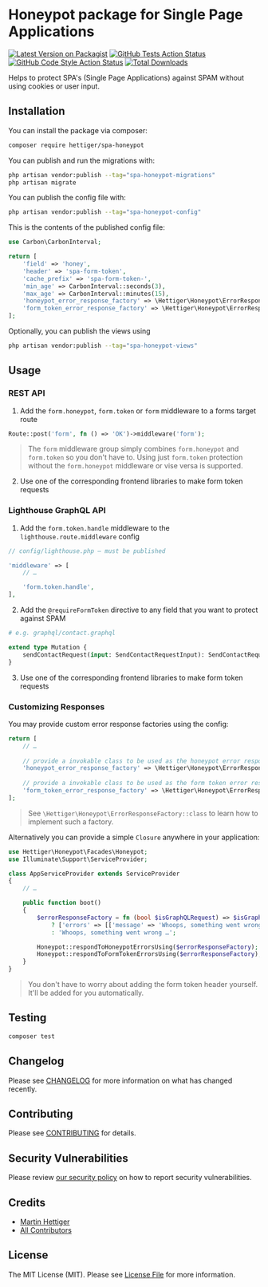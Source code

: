 # Honeypot package for Single Page Applications

[![Latest Version on Packagist](https://img.shields.io/packagist/v/hettiger/spa-honeypot.svg?style=flat-square)](https://packagist.org/packages/hettiger/spa-honeypot)
[![GitHub Tests Action Status](https://img.shields.io/github/workflow/status/hettiger/spa-honeypot/run-tests?label=tests)](https://github.com/hettiger/spa-honeypot/actions?query=workflow%3Arun-tests+branch%3Amain)
[![GitHub Code Style Action Status](https://img.shields.io/github/workflow/status/hettiger/spa-honeypot/Fix%20PHP%20code%20style%20issues?label=code%20style)](https://github.com/hettiger/spa-honeypot/actions?query=workflow%3A"Fix+PHP+code+style+issues"+branch%3Amain)
[![Total Downloads](https://img.shields.io/packagist/dt/hettiger/spa-honeypot.svg?style=flat-square)](https://packagist.org/packages/hettiger/spa-honeypot)

Helps to protect SPA's (Single Page Applications) against SPAM without using cookies or user input.

## Installation

You can install the package via composer:

```bash
composer require hettiger/spa-honeypot
```

You can publish and run the migrations with:

```bash
php artisan vendor:publish --tag="spa-honeypot-migrations"
php artisan migrate
```

You can publish the config file with:

```bash
php artisan vendor:publish --tag="spa-honeypot-config"
```

This is the contents of the published config file:

```php
use Carbon\CarbonInterval;

return [
    'field' => 'honey',
    'header' => 'spa-form-token',
    'cache_prefix' => 'spa-form-token-',
    'min_age' => CarbonInterval::seconds(3),
    'max_age' => CarbonInterval::minutes(15),
    'honeypot_error_response_factory' => \Hettiger\Honeypot\ErrorResponseFactory::class,
    'form_token_error_response_factory' => \Hettiger\Honeypot\ErrorResponseFactory::class,
];
```

Optionally, you can publish the views using

```bash
php artisan vendor:publish --tag="spa-honeypot-views"
```

## Usage

### REST API

1. Add the `form.honeypot`, `form.token`  or `form` middleware to a forms target route

```php
Route::post('form', fn () => 'OK')->middleware('form');
```

> The `form` middleware group simply combines `form.honeypot` and `form.token` so you don't have to.
> Using just `form.token` protection without the `form.honeypot` middleware or vise versa is supported. 

2. Use one of the corresponding frontend libraries to make form token requests 

### Lighthouse GraphQL API

1. Add the `form.token.handle` middleware to the `lighthouse.route.middleware` config

```php
// config/lighthouse.php — must be published

'middleware' => [
    // …

    'form.token.handle',
],
```

2. Add the `@requireFormToken` directive to any field that you want to protect against SPAM

```graphql
# e.g. graphql/contact.graphql

extend type Mutation {
    sendContactRequest(input: SendContactRequestInput): SendContactRequestPayload @requireFormToken
}
```

3. Use one of the corresponding frontend libraries to make form token requests

### Customizing Responses

You may provide custom error response factories using the config:

```php
return [
    // …
    
    // provide a invokable class to be used as the honeypot error response factory here
    'honeypot_error_response_factory' => \Hettiger\Honeypot\ErrorResponseFactory::class,
    
    // provide a invokable class to be used as the form token error response factory here
    'form_token_error_response_factory' => \Hettiger\Honeypot\ErrorResponseFactory::class,
];
```

> See `\Hettiger\Honeypot\ErrorResponseFactory::class` to learn how to implement such a factory.

Alternatively you can provide a simple `Closure` anywhere in your application:

```php
use Hettiger\Honeypot\Facades\Honeypot;
use Illuminate\Support\ServiceProvider;

class AppServiceProvider extends ServiceProvider
{
    // …

    public function boot()
    {
        $errorResponseFactory = fn (bool $isGraphQLRequest) => $isGraphQLRequest
            ? ['errors' => [['message' => 'Whoops, something went wrong …']]]
            : 'Whoops, something went wrong …';

        Honeypot::respondToHoneypotErrorsUsing($errorResponseFactory);
        Honeypot::respondToFormTokenErrorsUsing($errorResponseFactory);
    }
}
```

> You don't have to worry about adding the form token header yourself. It'll be added for you automatically.

## Testing

```bash
composer test
```

## Changelog

Please see [CHANGELOG](CHANGELOG.md) for more information on what has changed recently.

## Contributing

Please see [CONTRIBUTING](CONTRIBUTING.md) for details.

## Security Vulnerabilities

Please review [our security policy](../../security/policy) on how to report security vulnerabilities.

## Credits

- [Martin Hettiger](https://github.com/hettiger)
- [All Contributors](../../contributors)

## License

The MIT License (MIT). Please see [License File](LICENSE.md) for more information.
